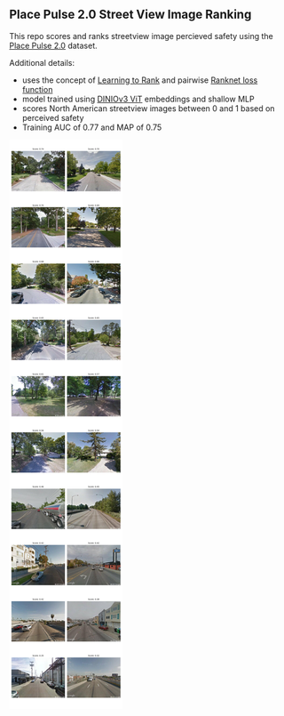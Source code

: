 ## Place Pulse 2.0 Street View Image Ranking

This repo scores and ranks streetview image percieved safety using the [Place Pulse 2.0](https://centerforcollectivelearning.org/urbanperception) dataset. 

Additional details:
- uses the concept of [Learning to Rank](https://en.wikipedia.org/wiki/Learning_to_rank) and pairwise [Ranknet loss function](https://icml.cc/Conferences/2015/wp-content/uploads/2015/06/icml_ranking.pdf)
- model trained using [DINIOv3 ViT](https://github.com/facebookresearch/dinov3) embeddings and shallow MLP 
- scores North American streetview images between 0 and 1 based on perceived safety
- Training AUC of 0.77 and MAP of 0.75

![alt text](/images/svi_scores.png)